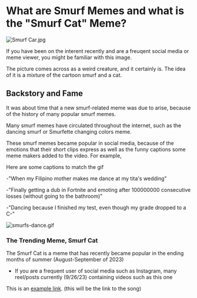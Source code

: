 # What are Smurf Memes and what is the "Smurf Cat" Meme?
![Smurf Car.jpg](https://i.pinimg.com/originals/c9/24/52/c9245217c9c2528c77909305e4b893de.jpg)

If you have been on the interent recently and are a freuqent social media or meme viewer, you might be familiar with this image.

The picture comes across as a weird creature, and it certainly is. The idea of it is a mixture of the cartoon smurf and a cat. 
## Backstory and Fame
It was about time that a new smurf-related meme was due to arise, because of the history of many popular smurf memes.

Many smurf memes have circulated throughout the internet, such as the dancing smurf or Smurfette changing colors meme.

These smurf memes became popular in social media, because of the emotions that their short clips express as well as the funny captions some meme makers added to the video. For example, 

Here are some captions to match the gif

  -"When my Filipino mother makes me dance at my tita's wedding"
  
  -"Finally getting a dub in Fortnite and emoting after 100000000 consecutive losses (without going to the bathroom)"
  
  -"Dancing because I finished my test, even though my grade dropped to a C-"

![smurfs-dance.gif](https://media.tenor.com/tgEQE5rmRXUAAAAd/smurfs-dance-party-smurf-dance.gif)



### The Trending Meme, Smurf Cat
The Smurf Cat is a meme that has recently became popular in the ending months of summer (August-September of 2023)
+ If you are a frequent user of social media such as Instagram, many reel/posts currently (9/26/23) containing videos such as this one





This is an [example link](http://example.com/ "With a Title"). (this will be the link to the song)

